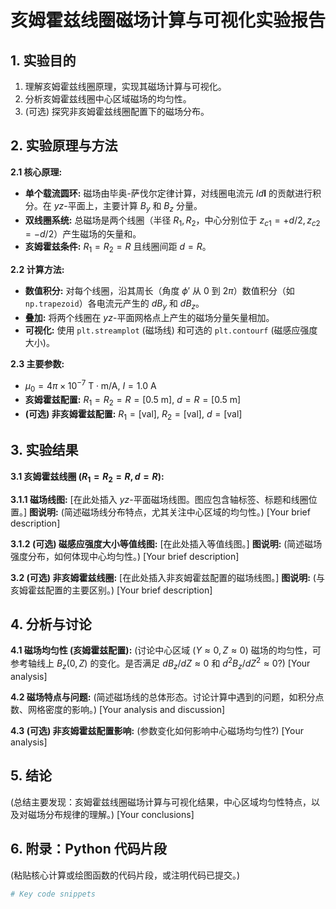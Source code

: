 # 亥姆霍兹线圈磁场计算与可视化实验报告

## 1. 实验目的
1.  理解亥姆霍兹线圈原理，实现其磁场计算与可视化。
2.  分析亥姆霍兹线圈中心区域磁场的均匀性。
3.  (可选) 探究非亥姆霍兹线圈配置下的磁场分布。

## 2. 实验原理与方法

**2.1 核心原理:**
*   **单个载流圆环:** 磁场由毕奥-萨伐尔定律计算，对线圈电流元 $Id\mathbf{l}$ 的贡献进行积分。在 $yz$-平面上，主要计算 $B_y$ 和 $B_z$ 分量。
*   **双线圈系统:** 总磁场是两个线圈（半径 $R_1, R_2$，中心分别位于 $z_{c1}=+d/2, z_{c2}=-d/2$）产生磁场的矢量和。
*   **亥姆霍兹条件:** $R_1 = R_2 = R$ 且线圈间距 $d = R$。

**2.2 计算方法:**
*   **数值积分:** 对每个线圈，沿其周长（角度 $\phi'$ 从 $0$ 到 $2\pi$）数值积分（如 `np.trapezoid`）各电流元产生的 $dB_y$ 和 $dB_z$。
*   **叠加:** 将两个线圈在 $yz$-平面网格点上产生的磁场分量矢量相加。
*   **可视化:** 使用 `plt.streamplot` (磁场线) 和可选的 `plt.contourf` (磁感应强度大小)。

**2.3 主要参数:**
*   $\mu_0 = 4\pi \times 10^{-7} \text{ T}\cdot\text{m/A}$, $I = 1.0 \text{ A}$
*   **亥姆霍兹配置:** $R_1 = R_2 = R = [0.5 \text{ m}]$, $d = R = [0.5 \text{ m}]$
*   **(可选) 非亥姆霍兹配置:** $R_1 = [\text{val}]$, $R_2 = [\text{val}]$, $d = [\text{val}]$

## 3. 实验结果

**3.1 亥姆霍兹线圈 ($R_1=R_2=R, d=R$):**

**3.1.1 磁场线图:**
[在此处插入 $yz$-平面磁场线图。图应包含轴标签、标题和线圈位置。]
**图说明:** (简述磁场线分布特点，尤其关注中心区域的均匀性。)
[Your brief description]

**3.1.2 (可选) 磁感应强度大小等值线图:**
[在此处插入等值线图。]
**图说明:** (简述磁场强度分布，如何体现中心均匀性。)
[Your brief description]

**3.2 (可选) 非亥姆霍兹线圈:**
[在此处插入非亥姆霍兹配置的磁场线图。]
**图说明:** (与亥姆霍兹配置的主要区别。)
[Your brief description]

## 4. 分析与讨论

**4.1 磁场均匀性 (亥姆霍兹配置):**
(讨论中心区域 ($Y \approx 0, Z \approx 0$) 磁场的均匀性，可参考轴线上 $B_z(0,Z)$ 的变化。是否满足 $dB_z/dZ \approx 0$ 和 $d^2B_z/dZ^2 \approx 0$?)
[Your analysis]

**4.2 磁场特点与问题:**
(简述磁场线的总体形态。讨论计算中遇到的问题，如积分点数、网格密度的影响。)
[Your analysis and discussion]

**4.3 (可选) 非亥姆霍兹配置影响:**
(参数变化如何影响中心磁场均匀性?)
[Your analysis]

## 5. 结论
(总结主要发现：亥姆霍兹线圈磁场计算与可视化结果，中心区域均匀性特点，以及对磁场分布规律的理解。)
[Your conclusions]

## 6. 附录：Python 代码片段
(粘贴核心计算或绘图函数的代码片段，或注明代码已提交。)
```python
# Key code snippets
```
